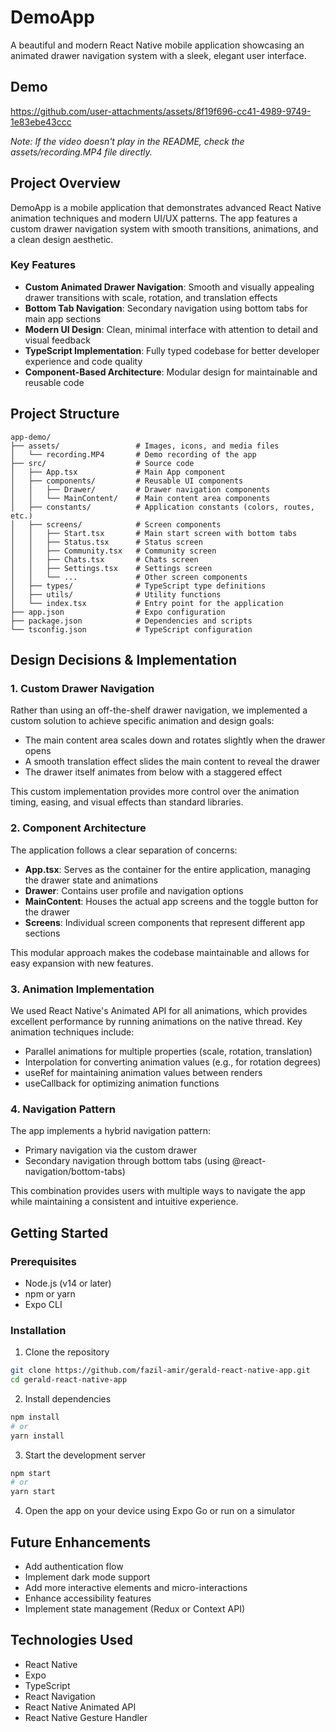 # DemoApp

A beautiful and modern React Native mobile application showcasing an animated drawer navigation system with a sleek, elegant user interface.

## Demo

https://github.com/user-attachments/assets/8f19f696-cc41-4989-9749-1e83ebe43ccc

*Note: If the video doesn't play in the README, check the assets/recording.MP4 file directly.*

## Project Overview

DemoApp is a mobile application that demonstrates advanced React Native animation techniques and modern UI/UX patterns. The app features a custom drawer navigation system with smooth transitions, animations, and a clean design aesthetic.

### Key Features

- **Custom Animated Drawer Navigation**: Smooth and visually appealing drawer transitions with scale, rotation, and translation effects
- **Bottom Tab Navigation**: Secondary navigation using bottom tabs for main app sections
- **Modern UI Design**: Clean, minimal interface with attention to detail and visual feedback
- **TypeScript Implementation**: Fully typed codebase for better developer experience and code quality
- **Component-Based Architecture**: Modular design for maintainable and reusable code

## Project Structure

```
app-demo/
├── assets/                 # Images, icons, and media files
│   └── recording.MP4       # Demo recording of the app
├── src/                    # Source code
│   ├── App.tsx             # Main App component
│   ├── components/         # Reusable UI components
│   │   ├── Drawer/         # Drawer navigation components
│   │   └── MainContent/    # Main content area components
│   ├── constants/          # Application constants (colors, routes, etc.)
│   ├── screens/            # Screen components
│   │   ├── Start.tsx       # Main start screen with bottom tabs
│   │   ├── Status.tsx      # Status screen
│   │   ├── Community.tsx   # Community screen
│   │   ├── Chats.tsx       # Chats screen
│   │   ├── Settings.tsx    # Settings screen
│   │   └── ...             # Other screen components
│   ├── types/              # TypeScript type definitions
│   ├── utils/              # Utility functions
│   └── index.tsx           # Entry point for the application
├── app.json                # Expo configuration
├── package.json            # Dependencies and scripts
└── tsconfig.json           # TypeScript configuration
```

## Design Decisions & Implementation

### 1. Custom Drawer Navigation

Rather than using an off-the-shelf drawer navigation, we implemented a custom solution to achieve specific animation and design goals:

- The main content area scales down and rotates slightly when the drawer opens
- A smooth translation effect slides the main content to reveal the drawer
- The drawer itself animates from below with a staggered effect

This custom implementation provides more control over the animation timing, easing, and visual effects than standard libraries.

### 2. Component Architecture

The application follows a clear separation of concerns:

- **App.tsx**: Serves as the container for the entire application, managing the drawer state and animations
- **Drawer**: Contains user profile and navigation options
- **MainContent**: Houses the actual app screens and the toggle button for the drawer
- **Screens**: Individual screen components that represent different app sections

This modular approach makes the codebase maintainable and allows for easy expansion with new features.

### 3. Animation Implementation

We used React Native's Animated API for all animations, which provides excellent performance by running animations on the native thread. Key animation techniques include:

- Parallel animations for multiple properties (scale, rotation, translation)
- Interpolation for converting animation values (e.g., for rotation degrees)
- useRef for maintaining animation values between renders
- useCallback for optimizing animation functions

### 4. Navigation Pattern

The app implements a hybrid navigation pattern:

- Primary navigation via the custom drawer
- Secondary navigation through bottom tabs (using @react-navigation/bottom-tabs)

This combination provides users with multiple ways to navigate the app while maintaining a consistent and intuitive experience.

## Getting Started

### Prerequisites

- Node.js (v14 or later)
- npm or yarn
- Expo CLI

### Installation

1. Clone the repository
```bash
git clone https://github.com/fazil-amir/gerald-react-native-app.git
cd gerald-react-native-app
```

2. Install dependencies
```bash
npm install
# or
yarn install
```

3. Start the development server
```bash
npm start
# or
yarn start
```

4. Open the app on your device using Expo Go or run on a simulator

## Future Enhancements

- Add authentication flow
- Implement dark mode support
- Add more interactive elements and micro-interactions
- Enhance accessibility features
- Implement state management (Redux or Context API)


## Technologies Used

- React Native
- Expo
- TypeScript
- React Navigation
- React Native Animated API
- React Native Gesture Handler 
